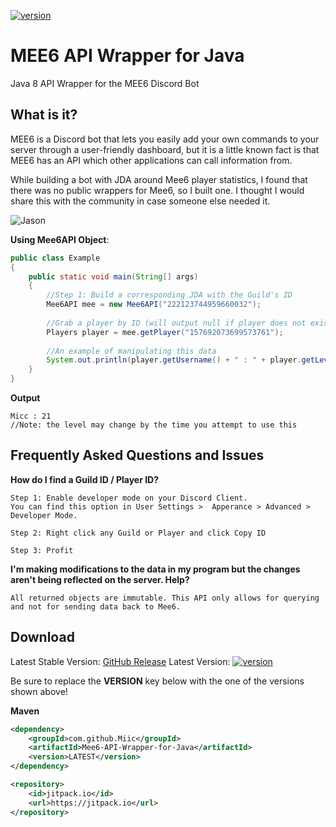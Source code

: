 [version]: https://api.bintray.com/packages/Mee6-API-Wrapper-for-Java/releases/images/download.svg
[download]: https://github.com/Miic/Mee6-API-Wrapper-for-Java/releases/latest
[ ![version][] ][download]

# MEE6 API Wrapper for Java

Java 8 API Wrapper for the MEE6 Discord Bot

## What is it?
MEE6 is a Discord bot that lets you easily add your own commands to your server
through a user-friendly dashboard, but it is a little known fact is that MEE6 has an API which other applications can call information from.

While building a bot with JDA around Mee6 player statistics, I found that there was no public wrappers for Mee6, so I built one. I thought I would share this with the community in case someone else needed it.



![Jason](https://i.gyazo.com/53d14bf4550f2efd4f835f3bd4563292.png)

**Using Mee6API Object**:
```java
public class Example
{
    public static void main(String[] args)
    {
    	//Step 1: Build a corresponding JDA with the Guild's ID
        Mee6API mee = new Mee6API("222123744959660032");
        
        //Grab a player by ID (will output null if player does not exist in this leaderboard)
        Players player = mee.getPlayer("157692073699573761");
        
        //An example of manipulating this data
        System.out.println(player.getUsername() + " : " + player.getLevel());
    }
}
```

**Output**
```
Micc : 21
//Note: the level may change by the time you attempt to use this
```


## Frequently Asked Questions and Issues

**How do I find a Guild ID / Player ID?**
```
Step 1: Enable developer mode on your Discord Client. 
You can find this option in User Settings >  Apperance > Advanced > Developer Mode.

Step 2: Right click any Guild or Player and click Copy ID

Step 3: Profit
```

**I'm making modifications to the data in my program but the changes aren't being reflected on the server. Help?**

```
All returned objects are immutable. This API only allows for querying and not for sending data back to Mee6.
```


## Download
Latest Stable Version: [GitHub Release](https://github.com/Miic/Mee6-API-Wrapper-for-Java/releases/latest)
Latest Version:
[ ![version][] ][download]

Be sure to replace the **VERSION** key below with the one of the versions shown above!

**Maven**
```xml
<dependency>
    <groupId>com.github.Miic</groupId>
    <artifactId>Mee6-API-Wrapper-for-Java</artifactId>
    <version>LATEST</version>
</dependency>
```
```xml
<repository>
    <id>jitpack.io</id>
    <url>https://jitpack.io</url>
</repository>

```
